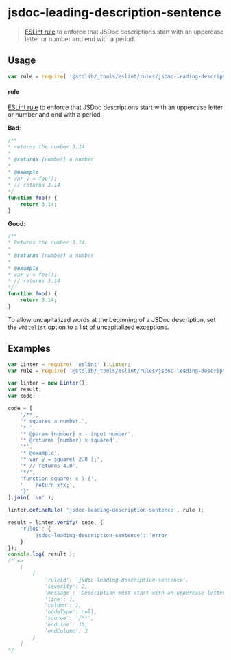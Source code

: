 <!--

@license Apache-2.0

Copyright (c) 2018 The Stdlib Authors.

Licensed under the Apache License, Version 2.0 (the "License");
you may not use this file except in compliance with the License.
You may obtain a copy of the License at

   http://www.apache.org/licenses/LICENSE-2.0

Unless required by applicable law or agreed to in writing, software
distributed under the License is distributed on an "AS IS" BASIS,
WITHOUT WARRANTIES OR CONDITIONS OF ANY KIND, either express or implied.
See the License for the specific language governing permissions and
limitations under the License.

-->

# jsdoc-leading-description-sentence

> [ESLint rule][eslint-rules] to enforce that JSDoc descriptions start with an uppercase letter or number and end with a period.

<section class="intro">

</section>

<!-- /.intro -->

<section class="usage">

## Usage

```javascript
var rule = require( '@stdlib/_tools/eslint/rules/jsdoc-leading-description-sentence' );
```

#### rule

[ESLint rule][eslint-rules] to enforce that JSDoc descriptions start with an uppercase letter or number and end with a period.

**Bad**:

<!-- eslint-disable stdlib/jsdoc-leading-description-sentence -->

```javascript
/**
* returns the number 3.14
*
* @returns {number} a number
*
* @example
* var y = foo();
* // returns 3.14
*/
function foo() {
    return 3.14;
}
```

**Good**:

```javascript
/**
* Returns the number 3.14.
*
* @returns {number} a number
*
* @example
* var y = foo();
* // returns 3.14
*/
function foo() {
    return 3.14;
}
```

To allow uncapitalized words at the beginning of a JSDoc description, set the `whitelist` option to a list of uncapitalized exceptions.

</section>

<!-- /.usage -->

<section class="examples">

## Examples

<!-- eslint no-undef: "error" -->

```javascript
var Linter = require( 'eslint' ).Linter;
var rule = require( '@stdlib/_tools/eslint/rules/jsdoc-leading-description-sentence' );

var linter = new Linter();
var result;
var code;

code = [
    '/**',
    '* squares a number.',
    '* ',
    '* @param {number} x - input number',
    '* @returns {number} x squared',
    '*',
    '* @example',
    '* var y = square( 2.0 );',
    '* // returns 4.0',
    '*/',
    'function square( x ) {',
    '    return x*x;',
    '}'
].join( '\n' );

linter.defineRule( 'jsdoc-leading-description-sentence', rule );

result = linter.verify( code, {
    'rules': {
        'jsdoc-leading-description-sentence': 'error'
    }
});
console.log( result );
/* =>
    [
        {
            'ruleId': 'jsdoc-leading-description-sentence',
            'severity': 2,
            'message': 'Description must start with an uppercase letter or number and end with a period',
            'line': 1,
            'column': 1,
            'nodeType': null,
            'source': '/**',
            'endLine': 10,
            'endColumn': 3
        }
    ]
*/
```

</section>

<!-- /.examples -->

<!-- Section for related `stdlib` packages. Do not manually edit this section, as it is automatically populated. -->

<section class="related">

</section>

<!-- /.related -->

<!-- Section for all links. Make sure to keep an empty line after the `section` element and another before the `/section` close. -->

<section class="links">

[eslint-rules]: https://eslint.org/docs/developer-guide/working-with-rules

</section>

<!-- /.links -->
